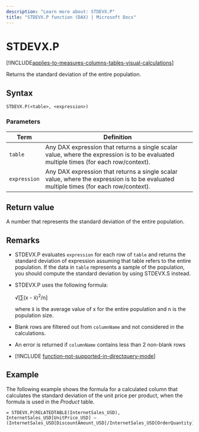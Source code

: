 ```yaml
---
description: "Learn more about: STDEVX.P"
title: "STDEVX.P function (DAX) | Microsoft Docs"
---
```

# STDEVX.P

[!INCLUDE[applies-to-measures-columns-tables-visual-calculations](includes/applies-to-measures-columns-tables-visual-calculations.md)]

Returns the standard deviation of the entire population.  
  
## Syntax  
  
```dax
STDEVX.P(<table>, <expression>)  
```
  
### Parameters  

|Term|Definition|  
|--------|--------------|  
|`table`  | Any DAX expression that returns a single scalar value, where the expression is to be evaluated multiple times (for each row/context).  |  
|`expression`   | Any DAX expression that returns a single scalar value, where the expression is to be evaluated multiple times (for each row/context).   |
  
## Return value

A number that represents the standard deviation of the entire population.  
  
## Remarks  
  
- STDEVX.P evaluates `expression` for each row of `table` and returns the standard deviation of expression assuming that table refers to the entire population. If the data in `table` represents a sample of the population, you should compute the standard deviation by using STDEVX.S instead.  
  
- STDEVX.P uses the following formula:  
  
    √[∑(x - x̃)<sup>2</sup>/n]  
  
    where x̃ is the average value of x for the entire population and n is the population size.
  
- Blank rows are filtered out from `columnName` and not considered in the calculations.  
  
- An error is returned if `columnName` contains less than 2 non-blank rows  
  
- [!INCLUDE [function-not-supported-in-directquery-mode](includes/function-not-supported-in-directquery-mode.md)]
  
## Example

The following example shows the formula for a calculated column that calculates the standard deviation of the unit price per product, when the formula is used in the *Product* table.  
  
```dax
= STDEVX.P(RELATEDTABLE(InternetSales_USD), InternetSales_USD[UnitPrice_USD] – (InternetSales_USD[DiscountAmount_USD]/InternetSales_USD[OrderQuantity]))  
```
